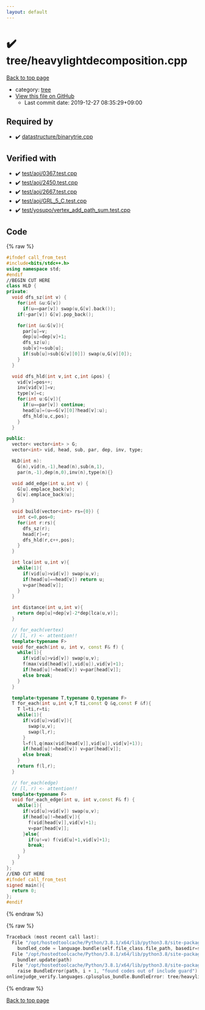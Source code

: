```yaml
---
layout: default
---
```


<!-- mathjax config similar to math.stackexchange -->
<script type="text/javascript" async
  src="https://cdnjs.cloudflare.com/ajax/libs/mathjax/2.7.5/MathJax.js?config=TeX-MML-AM_CHTML">
</script>
<script type="text/x-mathjax-config">
  MathJax.Hub.Config({
    TeX: { equationNumbers: { autoNumber: "AMS" }},
    tex2jax: {
      inlineMath: [ ['$','$'] ],
      processEscapes: true
    },
    "HTML-CSS": { matchFontHeight: false },
    displayAlign: "left",
    displayIndent: "2em"
  });
</script>

<script type="text/javascript" src="https://cdnjs.cloudflare.com/ajax/libs/jquery/3.4.1/jquery.min.js"></script>
<script src="https://cdn.jsdelivr.net/npm/jquery-balloon-js@1.1.2/jquery.balloon.min.js" integrity="sha256-ZEYs9VrgAeNuPvs15E39OsyOJaIkXEEt10fzxJ20+2I=" crossorigin="anonymous"></script>
<script type="text/javascript" src="../../assets/js/copy-button.js"></script>
<link rel="stylesheet" href="../../assets/css/copy-button.css" />


# :heavy_check_mark: tree/heavylightdecomposition.cpp

<a href="../../index.html">Back to top page</a>

* category: <a href="../../index.html#c0af77cf8294ff93a5cdb2963ca9f038">tree</a>
* <a href="{{ site.github.repository_url }}/blob/master/tree/heavylightdecomposition.cpp">View this file on GitHub</a>
    - Last commit date: 2019-12-27 08:35:29+09:00




## Required by

* :heavy_check_mark: <a href="../datastructure/binarytrie.cpp.html">datastructure/binarytrie.cpp</a>


## Verified with

* :heavy_check_mark: <a href="../../verify/test/aoj/0367.test.cpp.html">test/aoj/0367.test.cpp</a>
* :heavy_check_mark: <a href="../../verify/test/aoj/2450.test.cpp.html">test/aoj/2450.test.cpp</a>
* :heavy_check_mark: <a href="../../verify/test/aoj/2667.test.cpp.html">test/aoj/2667.test.cpp</a>
* :heavy_check_mark: <a href="../../verify/test/aoj/GRL_5_C.test.cpp.html">test/aoj/GRL_5_C.test.cpp</a>
* :heavy_check_mark: <a href="../../verify/test/yosupo/vertex_add_path_sum.test.cpp.html">test/yosupo/vertex_add_path_sum.test.cpp</a>


## Code

<a id="unbundled"></a>
{% raw %}
```cpp
#ifndef call_from_test
#include<bits/stdc++.h>
using namespace std;
#endif
//BEGIN CUT HERE
class HLD {
private:
  void dfs_sz(int v) {
    for(int &u:G[v])
      if(u==par[v]) swap(u,G[v].back());
    if(~par[v]) G[v].pop_back();

    for(int &u:G[v]){
      par[u]=v;
      dep[u]=dep[v]+1;
      dfs_sz(u);
      sub[v]+=sub[u];
      if(sub[u]>sub[G[v][0]]) swap(u,G[v][0]);
    }
  }

  void dfs_hld(int v,int c,int &pos) {
    vid[v]=pos++;
    inv[vid[v]]=v;
    type[v]=c;
    for(int u:G[v]){
      if(u==par[v]) continue;
      head[u]=(u==G[v][0]?head[v]:u);
      dfs_hld(u,c,pos);
    }
  }

public:
  vector< vector<int> > G;
  vector<int> vid, head, sub, par, dep, inv, type;

  HLD(int n):
    G(n),vid(n,-1),head(n),sub(n,1),
    par(n,-1),dep(n,0),inv(n),type(n){}

  void add_edge(int u,int v) {
    G[u].emplace_back(v);
    G[v].emplace_back(u);
  }

  void build(vector<int> rs={0}) {
    int c=0,pos=0;
    for(int r:rs){
      dfs_sz(r);
      head[r]=r;
      dfs_hld(r,c++,pos);
    }
  }

  int lca(int u,int v){
    while(1){
      if(vid[u]>vid[v]) swap(u,v);
      if(head[u]==head[v]) return u;
      v=par[head[v]];
    }
  }

  int distance(int u,int v){
    return dep[u]+dep[v]-2*dep[lca(u,v)];
  }

  // for_each(vertex)
  // [l, r) <- attention!!
  template<typename F>
  void for_each(int u, int v, const F& f) {
    while(1){
      if(vid[u]>vid[v]) swap(u,v);
      f(max(vid[head[v]],vid[u]),vid[v]+1);
      if(head[u]!=head[v]) v=par[head[v]];
      else break;
    }
  }

  template<typename T,typename Q,typename F>
  T for_each(int u,int v,T ti,const Q &q,const F &f){
    T l=ti,r=ti;
    while(1){
      if(vid[u]>vid[v]){
        swap(u,v);
        swap(l,r);
      }
      l=f(l,q(max(vid[head[v]],vid[u]),vid[v]+1));
      if(head[u]!=head[v]) v=par[head[v]];
      else break;
    }
    return f(l,r);
  }

  // for_each(edge)
  // [l, r) <- attention!!
  template<typename F>
  void for_each_edge(int u, int v,const F& f) {
    while(1){
      if(vid[u]>vid[v]) swap(u,v);
      if(head[u]!=head[v]){
        f(vid[head[v]],vid[v]+1);
        v=par[head[v]];
      }else{
        if(u!=v) f(vid[u]+1,vid[v]+1);
        break;
      }
    }
  }
};
//END CUT HERE
#ifndef call_from_test
signed main(){
  return 0;
};
#endif

```
{% endraw %}

<a id="bundled"></a>
{% raw %}
```cpp
Traceback (most recent call last):
  File "/opt/hostedtoolcache/Python/3.8.1/x64/lib/python3.8/site-packages/onlinejudge_verify/docs.py", line 347, in write_contents
    bundled_code = language.bundle(self.file_class.file_path, basedir=self.cpp_source_path)
  File "/opt/hostedtoolcache/Python/3.8.1/x64/lib/python3.8/site-packages/onlinejudge_verify/languages/cplusplus.py", line 63, in bundle
    bundler.update(path)
  File "/opt/hostedtoolcache/Python/3.8.1/x64/lib/python3.8/site-packages/onlinejudge_verify/languages/cplusplus_bundle.py", line 151, in update
    raise BundleError(path, i + 1, "found codes out of include guard")
onlinejudge_verify.languages.cplusplus_bundle.BundleError: tree/heavylightdecomposition.cpp: line 5: found codes out of include guard

```
{% endraw %}

<a href="../../index.html">Back to top page</a>

